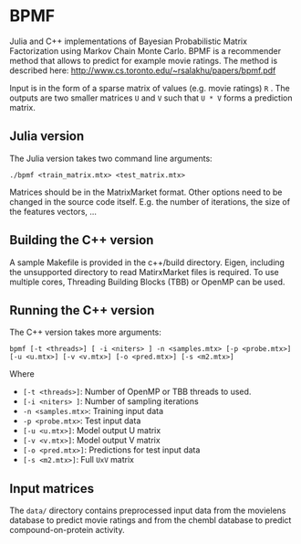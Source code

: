 # BPMF

Julia and C++ implementations of Bayesian Probabilistic Matrix Factorization using Markov Chain Monte Carlo. BPMF is a 
recommender method that allows to predict for example movie ratings. The method is described here: http://www.cs.toronto.edu/~rsalakhu/papers/bpmf.pdf

Input is in the form of a sparse matrix of values (e.g. movie ratings) `R` . The outputs are two smaller matrices `U` and `V` such that `U * V` forms a prediction matrix.

## Julia version

The Julia version takes two command line arguments:

`./bpmf <train_matrix.mtx> <test_matrix.mtx>`

Matrices should be in the MatrixMarket format. Other options need to be changed in the source code itself. E.g. the number of iterations, the size of the features vectors, ...

## Building the C++ version

A sample Makefile is provided in the c++/build directory. Eigen, including the unsupported directory to read MatirxMarket files is required. To use multiple cores, Threading Building Blocks (TBB) or OpenMP can be used. 

## Running the C++ version

The C++ version takes more arguments:

`bpmf [-t <threads>] [ -i <niters> ] -n <samples.mtx> [-p <probe.mtx>] [-u <u.mtx>] [-v <v.mtx>] [-o <pred.mtx>] [-s <m2.mtx>]`

Where
 - `[-t <threads>]`: Number of OpenMP or TBB threads to used.
 - `[-i <niters> ]`: Number of sampling iterations
 - `-n <samples.mtx>`: Training input data
 - `-p <probe.mtx>`: Test input data
 - `[-u <u.mtx>]`: Model output U matrix
 - `[-v <v.mtx>]`: Model output V matrix
 - `[-o <pred.mtx>]`: Predictions for test input data
 - `[-s <m2.mtx>]`: Full `UxV` matrix


## Input matrices
The `data/` directory contains preprocessed input data from the movielens database to predict movie ratings and
from the chembl database to predict compound-on-protein activity.


